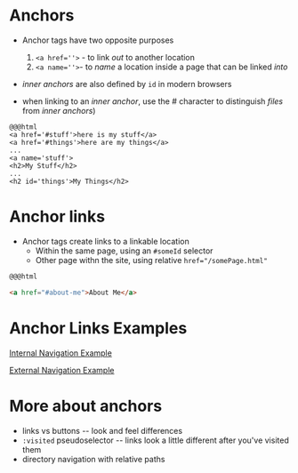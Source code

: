 # Anchors

* Anchor tags have two opposite purposes
  1. `<a href=''>` - to link *out* to another location 
  2. `<a name=''>`- to *name* a location inside a page that can be linked *into*

* *inner anchors* are also defined by `id` in modern browsers
* when linking to an *inner anchor*, use the # character to distinguish *files* from *inner anchors*)

```
@@@html
<a href='#stuff'>here is my stuff</a>
<a href='#things'>here are my things</a>
...
<a name='stuff'>
<h2>My Stuff</h2>
...
<h2 id='things'>My Things</h2>
```

# Anchor links

* Anchor tags create links to a linkable location
    * Within the same page, using an `#someId` selector
    * Other page withn the site, using relative `href="/somePage.html"`

```html
@@@html

<a href="#about-me">About Me</a>
```

# Anchor Links Examples

[Internal Navigation Example](/lessons/responsive_layout/navigation-anchors-internal.html)

[External Navigation Example](/lessons/responsive_layout/navigation-anchors-external-0.html)

# More about anchors

* links vs buttons -- look and feel differences
* `:visited` pseudoselector -- links look a little different after you've visited them
* directory navigation with relative paths
